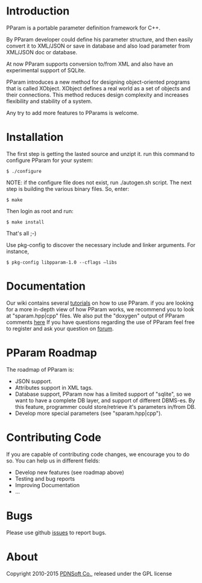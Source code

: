 # Introduction
PParam is a portable parameter definition framework for C++.

By PParam developer could define his parameter structure, and then easily convert it to XML/JSON or save in database and also load parameter from XML/JSON doc or database.

At now PParam supports conversion to/from XML and also have an experimental support of SQLite. 

PParam introduces a new method for designing object-oriented programs that is called XObject. XObject defines a real world as a set of objects and their connections. This method reduces design complexity and increases flexibility and stability of a system.

Any try to add more features to PParams is welcome.

# Installation
The first step is getting the lasted source and unzipt it. run this command to configure PParam for your system:
```shell
$ ./configure
```
NOTE: if the configure file does not exist, run ./autogen.sh script.
The next step is building the various binary files. So, enter:
```shell
$ make
```
Then login as root and run:
```shell
$ make install
```
That's all ;-)

Use pkg-config to discover the necessary include and linker arguments. For instance,
```shell
$ pkg-config libpparam-1.0 --cflags –libs
```
# Documentation
Our wiki contains several [tutorials](http://pdnsoft.com/en/web/pdnen/wiki/-/wiki/Main/PParam+Tutorial) on how to use PParam.
if you are looking for a more in-depth view of how PParam works, we recommend you to look at "sparam.hpp|cpp" files. We also put the "doxygen" output of PParam comments [here](http://support.pdnsoft.com/doxy/PParam)
If you have questions regarding the use of PParam  feel free to register and ask your question on [forum](http://pdnsoft.com/en/web/pdnen/forum/-/message_boards/category/423811). 
# PParam Roadmap
The roadmap of PParam is: 
* JSON support. 
* Attributes support in XML tags.
* Database support, PParam now has a limited support of "sqlite", so we want to have a complete DB layer, and support of different DBMS-es. By this feature, programmer could store/retrieve it's parameters in/from DB. 
* Develop more special parameters (see "sparam.hpp|cpp"). 

# Contributing Code
If you are capable of contributing code changes, we encourage you to do so. You can help us in different fields:
* Develop new features (see roadmap above)
* Testing and bug reports
* Improving Documentation
* ... 

# Bugs
 Please use github [issues](https://github.com/pdnsoft/PParam/issues) to report bugs. 
# About
Copyright 2010-2015 [PDNSoft Co.](http://www.pdnsoft.com), released under the GPL license
